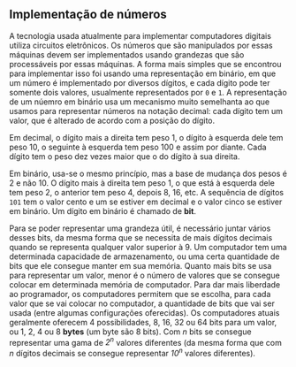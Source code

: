 ## Implementação de números

A tecnologia usada atualmente para implementar computadores digitais utiliza circuitos eletrônicos.
Os números que são manipulados por essas máquinas devem ser implementados usando grandezas que são processáveis por essas máquinas.
A forma mais simples que se encontrou para implementar isso foi usando uma representação em binário, em que um número é implementado por diversos dígitos, e cada dígito pode ter somente dois valores, usualmente representados por `0` e `1`.
A representação de um núemro em binário usa um mecanismo muito semelhanta ao que usamos para representar números na notação decimal: cada dígito tem um valor, que é alterado de acordo com a posição do dígito.

Em decimal, o dígito mais a direita tem peso 1, o dígito à esquerda dele tem peso 10, o seguinte à esquerda tem peso 100 e assim por diante.
Cada dígito tem o peso dez vezes maior que o do dígito à sua direita.

Em binário, usa-se o mesmo princípio, mas a base de mudança dos pesos é 2 e não 10. O dígito mais à direita tem peso 1, o que está à esquerda dele tem peso 2, o anterior tem peso 4, depois 8, 16, etc.
A sequência de dígitos `101` tem o valor cento e um se estiver em decimal e o valor cinco se estiver em binário.
Um dígito em binário é chamado de **bit**.

Para se poder representar uma grandeza útil, é necessário juntar vários desses bits, da mesma forma que se necessita de mais dígitos decimais quando se representa qualquer valor superior à 9.
Um computador tem uma determinada capacidade de armazenamento, ou uma certa quantidade de bits que ele consegue manter em sua memória.
Quanto mais bits se usa para representar um valor, menor é o número de valores que se consegue colocar em determinada memória de computador.
Para dar mais liberdade ao programador, os computadores permitem que se escolha, para cada valor que se vai colocar no computador, a quantidade de bits que vai ser usada (entre algumas configurações oferecidas).
Os computadores atuais geralmente oferecem 4 possibilidades, 8, 16, 32 ou 64 bits para um valor, ou 1, 2, 4 ou 8 **bytes** (um byte são 8 bits).
Com *n* bits se consegue representar uma gama de *2<sup>n</sup>* valores diferentes (da mesma forma que com *n* dígitos decimais se consegue representar *10<sup>n</sup>* valores diferentes).
